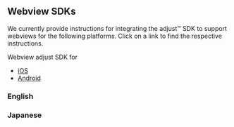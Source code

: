 ## Webview SDKs

We currently provide instructions for integrating the adjust™ SDK to support webviews for the following platforms. Click on a link to find the respective instructions.

Webview adjust SDK for
* [iOS][ios]
* [Android][android]


### English
[ios]: https://github.com/adjust/ios_sdk/blob/master/doc/english/web_views.md
[android]: https://github.com/adjust/android_sdk/blob/master/doc/english/web_views.md

### Japanese
[ios]: https://github.com/adjust/ios_sdk/blob/master/doc/japanese/web_views.md
[android]: https://github.com/adjust/android_sdk/blob/master/doc/japanese/web_views.md

